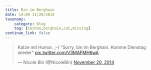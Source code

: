 ```yaml
---
title: Bin im Berghain 
date: 14:09 11/20/2014
taxonomy:
    category: blog
    tag: [techno,berghain,cat,missing]
continue_link: false
---
```

<blockquote class="twitter-tweet" lang="en"><p>Katze mit Humor. ;-) &#10;&quot;Sorry, bin im Berghain. Komme Dienstag wieder&quot; <a href="http://t.co/V3MAFMH6wA">pic.twitter.com/V3MAFMH6wA</a></p>&mdash; Nicole Bln (@NicoleBln) <a href="https://twitter.com/NicoleBln/status/535326617594503168">November 20, 2014</a></blockquote>
<script async src="//platform.twitter.com/widgets.js" charset="utf-8"></script>